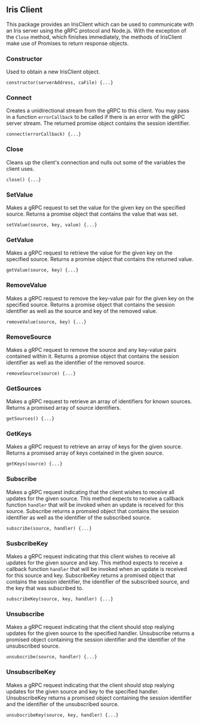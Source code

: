 ## Iris Client
This package provides an IrisClient which can be used to communicate with an Iris server using the gRPC protocol and Node.js.  With the exception of the `Close` method, which finishes immediately, the methods of IrisClient make use of Promises to return response objects.

### Constructor
Used to obtain a new IrisClient object.
```
constructor(serverAddress, caFile) {...}
```

### Connect
Creates a unidirectional stream from the gRPC to this client.  You may pass in a function `errorCallback` to be called if there is an error with the gRPC server stream.  The returned promise object contains the session identifier.
```
connect(errorCallback) {...}
```


### Close
Cleans up the client's connection and nulls out some of the variables the client uses.
```
close() {...}
```

### SetValue
Makes a gRPC request to set the value for the given key on the specified source.  Returns a promise object that contains the value that was set.
```
setValue(source, key, value) {...}
```

### GetValue
Makes a gRPC request to retrieve the value for the given key on the specified source.  Returns a promise object that contains the returned value.
```
getValue(source, key) {...}
```

### RemoveValue 
Makes a gRPC request to remove the key-value pair for the given key on the specified source.  Returns a promise object that contains the session identifier as well as the source and key of the removed value.  
```
removeValue(source, key) {...}
```

### RemoveSource
Makes a gRPC request to remove the source and any key-value pairs contained within it.  Returns a promise object that contains the session identifier as well as the identifier of the removed source.
```
removeSource(source) {...}
```

### GetSources
Makes a gRPC request to retrieve an array of identifiers for known sources.  Returns a promised array of source identifiers.
```
getSources() {...}
```

### GetKeys
Makes a gRPC request to retrieve an array of keys for the given source.  Returns a promised array of keys contained in the given source.
```
getKeys(source) {...}
```

### Subscribe
Makes a gRPC request indicating that the client wishes to receive all updates for the given source.  This method expects to receive a callback function `handler` that will be invoked when an update is received for this source.  Subscribe returns a promsied object that contains the session identifier as well as the identifier of the subscribed source.
```
subscribe(source, handler) {...}
```

### SusbcribeKey
Makes a gRPC request indicating that this client wishes to receive all updates for the given source and key.  This method expects to receive a callback function `handler` that will be invoked when an update is received for this source and key.  SubscribeKey returns a promised object that contains the session identifier, the identifier of the subscribed source, and the key that was subscribed to.     
```
subscribeKey(source, key, handler) {...}
```

### Unsubscribe
Makes a gRPC request indicating that the client should stop realying updates for the given source to the specified handler.  Unsubscribe returns a promised object containing the session identifier and the identifier of the unsubscribed source.    
```
unsubscribe(source, handler) {...}
```

### UnsubscribeKey
Makes a gRPC request indicating that the client should stop realying updates for the given source and key to the specified handler.  UnsubscribeKey returns a promised object containing the session identifier and the identifier of the unsubscribed source.       
```
unsubscribeKey(source, key, handler) {...}
```